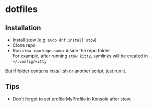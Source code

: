 # dotfiles

## Installation

- Install stow (e.g. `sudo dnf install stow`)
- Clone repo
- Run `stow <package-name>` inside the repo folder  
For example, after running `stow kitty`, symlinks will be created in `~/.config/kitty`  

But if folder contains install.sh or another script, just run it.

## Tips
- Don't forget to set profile MyProfile in Konsole after stow.
